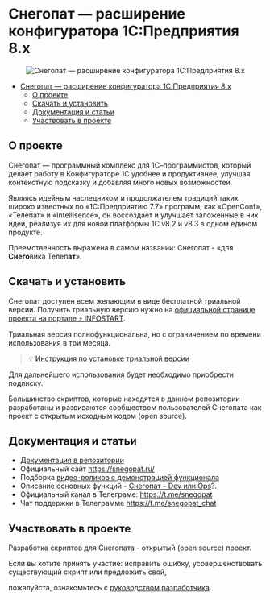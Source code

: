 # Снегопат — расширение конфигуратора 1С:Предприятия 8.х

<p align="center">
  <img src="https://github.com/infostart-hub/snegopat/blob/master/www/img/snegologo.png?raw=true" alt="Снегопат — расширение конфигуратора 1С:Предприятия 8.х"/>
</p>

- [Снегопат — расширение конфигуратора 1С:Предприятия 8.х](#снегопат--расширение-конфигуратора-1спредприятия-8х)
  - [О проекте](#о-проекте)
  - [Скачать и установить](#скачать-и-установить)
  - [Документация и статьи](#документация-и-статьи)
  - [Участвовать в проекте](#участвовать-в-проекте)

## О проекте

Снегопат — программный комплекс для 1С–программистов, который делает работу в Конфигураторе 1С удобнее и продуктивнее, улучшая контекстную подсказку и добавляя много новых возможностей.

Являясь идейным наследником и продолжателем традиций таких широко известных по «1С:Предприятию 7.7» программ, как «OpenConf», «Телепат» и «Intellisence», он воссоздает и улучшает заложенные в них идеи, реализуя их для новой платформы 1С v8.2 и v8.3 в одном едином продукте.

Преемственность выражена в самом названии: Снегопат - «для **Снего**вика Телеп**ат**».

## Скачать и установить

Снегопат доступен всем желающим в виде бесплатной триальной версии. Получить триальную версию нужно на [официальной странице проекта на портале :arrow_heading_up: INFOSTART](https://infostart.ru/public/102065/).

Триальная версия полнофункциональна, но с ограничением по времени использования в три месяца.

> :bulb: [Инструкция по установке триальной версии](https://infostart.ru/1c/articles/1286412/)

Для дальнейшего использования будет необходимо приобрести подписку.

Большинство скриптов, которые находятся в данном репозитории разработаны и развиваются сообществом пользователей Снегопата как проект с открытым исходным кодом (open source).

## Документация и статьи

* [Документация в репозитории](./docs/readme.md)
* Официальный сайт https://snegopat.ru/
* Подборка [видео-роликов с демонстрацией функционала](https://snegopat.ru/video/)
* Описание основных функций - [Снегопат – Dev или Ops](https://infostart.ru/1c/articles/1279858/)?.
* Официальный канал в Телеграме: https://t.me/snegopat
* Чат поддержки в Телеграмме https://t.me/snegopat_chat

## Участвовать в проекте

Разработка скриптов для Снегопата - открытый (open source) проект.

Если вы хотите принять участие: исправить ошибку, усовершенствовать существующий скрипт или предложить свой,

пожалуйста, ознакомьтесь с [руководством разработчика](./CONTRIBUTING.md).
